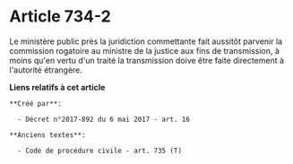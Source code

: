 # Article 734-2

Le ministère public près la juridiction commettante fait aussitôt parvenir la commission rogatoire au ministre de la justice
aux fins de transmission, à moins qu'en vertu d'un traité la transmission doive être faite directement à l'autorité
étrangère.

**Liens relatifs à cet article**

	**Créé par**:

	  - Décret n°2017-892 du 6 mai 2017 - art. 16

	**Anciens textes**:

	  - Code de procédure civile - art. 735 (T)
